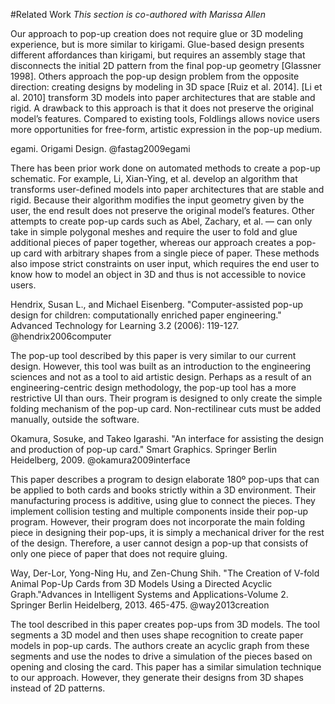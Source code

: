 #Related Work
_This section is co-authored with Marissa Allen_

Our approach to  pop-up creation does not require glue or 3D modeling experience, but is more similar to kirigami. Glue-based design presents different affordances than kirigami, but requires an assembly stage that disconnects the initial 2D pattern from the final pop-up geometry [Glassner 1998]. Others approach the pop-up design problem from the opposite direction: creating designs by modeling in 3D space [Ruiz et al. 2014]. [Li et al. 2010] transform 3D models into paper architectures that are stable and rigid. A drawback to this approach is that it does not preserve the original model’s features. Compared to existing tools, Foldlings allows novice users more opportunities for free-form, artistic expression in the pop-up medium.

egami.  Origami Design.
@fastag2009egami

There has been prior work done on automated methods to create a pop-up schematic.  For example, Li, Xian-Ying, et al. develop an algorithm that transforms user-defined models into paper architectures that are stable and rigid. Because their algorithm modifies the input geometry given by the user, the end result does not preserve the original model’s features.  Other attempts to create pop-up cards such as Abel, Zachary, et al. — can only take in simple polygonal meshes and require the user to fold and glue additional pieces of paper together, whereas our approach creates a pop-up card with arbitrary shapes from a single piece of paper. These methods also impose strict constraints on user input, which requires the end user to know how to model an object in 3D and thus is not accessible to novice users.

Hendrix, Susan L., and Michael Eisenberg. "Computer-assisted pop-up design for children: computationally enriched paper engineering." Advanced Technology for Learning 3.2 (2006): 119-127. @hendrix2006computer

The pop-up tool described by this paper is very similar to our current design. However, this tool was built as an introduction to the engineering sciences and not as a tool to aid artistic design. Perhaps as a result of an engineering-centric design methodology, the pop-up tool has a more restrictive UI than ours. Their program is designed to only create the simple folding mechanism of the pop-up card. Non-rectilinear cuts must be added manually, outside the software.

Okamura, Sosuke, and Takeo Igarashi. "An interface for assisting the design and production of pop-up card." Smart Graphics. Springer Berlin Heidelberg, 2009. @okamura2009interface

This paper describes a program to design elaborate 180º pop-ups that can be applied to both cards and books strictly within a 3D environment. Their manufacturing process is additive, using glue to connect the pieces. They implement collision testing and multiple components inside their pop-up program. However, their program does not incorporate the main folding piece in designing their pop-ups, it is simply a mechanical driver for the rest of the design. Therefore, a user cannot design a pop-up that consists of only one piece of paper that does not require gluing.

Way, Der-Lor, Yong-Ning Hu, and Zen-Chung Shih. "The Creation of V-fold Animal Pop-Up Cards from 3D Models Using a Directed Acyclic Graph."Advances in Intelligent Systems and Applications-Volume 2. Springer Berlin Heidelberg, 2013. 465-475. @way2013creation 

The tool described in this paper creates pop-ups from 3D models. The tool segments a 3D model and then uses shape recognition to create paper models in pop-up cards. The authors create an acyclic graph from these segments and use the nodes to drive a simulation of the pieces based on opening and closing the card. This paper has a similar simulation technique to our approach. However, they generate their designs from 3D shapes instead of 2D patterns.
